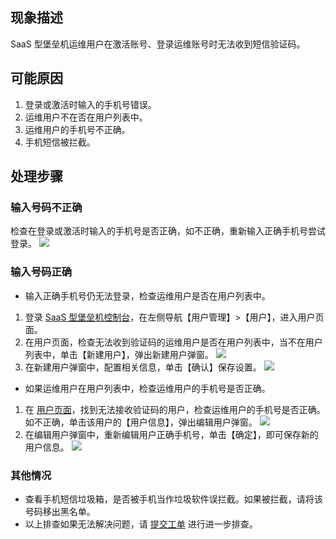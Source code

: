 ## 现象描述
SaaS 型堡垒机运维用户在激活账号、登录运维账号时无法收到短信验证码。


## 可能原因
1. 登录或激活时输入的手机号错误。
2. 运维用户不在否在用户列表中。
3. 运维用户的手机号不正确。
4. 手机短信被拦截。

## 处理步骤
### 输入号码不正确
检查在登录或激活时输入的手机号是否正确，如不正确，重新输入正确手机号尝试登录。
![](https://main.qcloudimg.com/raw/1852d0d85c34a3c0f1b38bcd923d1711.png)

### 输入号码正确
- 输入正确手机号仍无法登录，检查运维用户是否在用户列表中。
 1. 登录 [ SaaS 型堡垒机控制台](https://console.cloud.tencent.com/bh)，在左侧导航【用户管理】>【用户】，进入用户页面。
 2. 在用户页面，检查无法收到验证码的运维用户是否在用户列表中，当不在用户列表中，单击【新建用户】，弹出新建用户弹窗。
![](https://main.qcloudimg.com/raw/1515fe8369582707a67088031820ac90.png)
 3. 在新建用户弹窗中，配置相关信息，单击【确认】保存设置。
![](https://main.qcloudimg.com/raw/778f962e554b81d32af1b8c9e2f75977.png)
- 如果运维用户在用户列表中，检查运维用户的手机号是否正确。
 1. 在 [用户页面](https://console.cloud.tencent.com/bh/user)，找到无法接收验证码的用户，检查运维用户的手机号是否正确。如不正确，单击该用户的【用户信息】，弹出编辑用户弹窗。
![](https://main.qcloudimg.com/raw/1515fe8369582707a67088031820ac90.png)
 3. 在编辑用户弹窗中，重新编辑用户正确手机号，单击【确定】，即可保存新的用户信息。
![](https://main.qcloudimg.com/raw/232b08f6981687720db2aa7ba90b163b.png)

### 其他情况
- 查看手机短信垃圾箱，是否被手机当作垃圾软件误拦截。如果被拦截，请将该号码移出黑名单。
- 以上排查如果无法解决问题，请 [提交工单]() 进行进一步排查。




